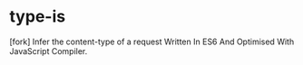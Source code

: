 # type-is
[fork] Infer the content-type of a request Written In ES6 And Optimised With JavaScript Compiler.
